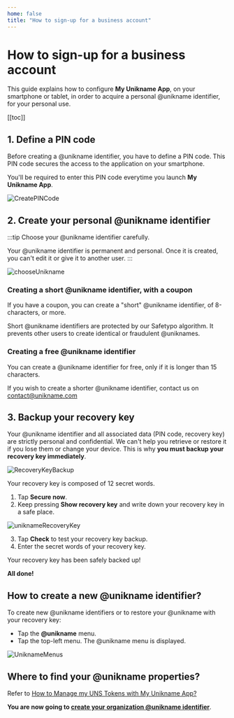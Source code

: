 ```yaml
---
home: false
title: "How to sign-up for a business account"
---
```


# How to sign-up for a business account

This guide explains how to configure **My Unikname App**, on your smartphone or tablet, in order to acquire a personal @unikname identifier, for your personal use. 

[[toc]]

## 1. Define a PIN code
Before creating a @unikname identifier, you have to define a PIN code. This PIN code secures the access to the application on your smartphone. 

You'll be required to enter this PIN code everytime you launch **My Unikname App**.

<copyscreen caption="Defining a PIN code">![CreatePINCode](./images/CreatePINCode.jpg)</copyscreen>


## 2. Create your personal @unikname identifier

:::tip
Choose your @unikname identifier carefully.

 Your @unikname identifier is permanent and personal. Once it is created, you can't edit it or give it to another user.
 :::

<copyscreen caption="Defining your @unikname">![chooseUnikname](./images/chooseUnikname.jpg)</copyscreen>

### Creating a short @unikname identifier, with a coupon 
If you have a coupon, you can create a "short" @unikname identifier, of 8-characters, or more. 

Short @unikname identifiers are protected by our Safetypo algorithm. It prevents other users to create identical or fraudulent @uniknames.

### Creating a free @unikname identifier
You can create a @unikname identifier for free, only if it is longer than 15 characters. 

If you wish to create a shorter @unikname identifier, contact us on [contact@unikname.com](mailto:contact@unikname.com)

## 3. Backup your recovery key
Your @unikname identifier and all associated data (PIN code, recovery key) are strictly personal and confidential. We can't help you retrieve or restore it if you lose them or change your device. This is why **you must backup your recovery key immediately**. 

<copyscreen>![RecoveryKeyBackup](./images/RecoveryKeyBackup.jpg)</copyscreen>

Your recovery key is composed of 12 secret words.

1. Tap **Secure now**.
2. Keep pressing **Show recovery key** and write down your recovery key in a safe place.
  
<copyscreen caption="Recovery key backup">![uniknameRecoveryKey](./images/uniknameRecoveryKey.jpg)</copyscreen>

3. Tap **Check** to test your recovery key backup.
4. Enter the secret words of your recovery key.

Your recovery key has been safely backed up!

**All done!** 

## How to create a new @unikname identifier?

To create new @unikname identifiers or to restore your @unikname with your recovery key:
- Tap the **@unikname** menu.
- Tap the top-left menu.
 The @unikname menu is displayed.

<copyscreen>![UniknameMenus](./images/UniknameMenus.png)</copyscreen>

## Where to find your @unikname properties? 

Refer to [How to Manage my UNS Tokens with My Unikname App?](./using-uns-tokens)

**You are now going to [create your organization @unikname identifier](/2.creating-unikname-organization)**.


